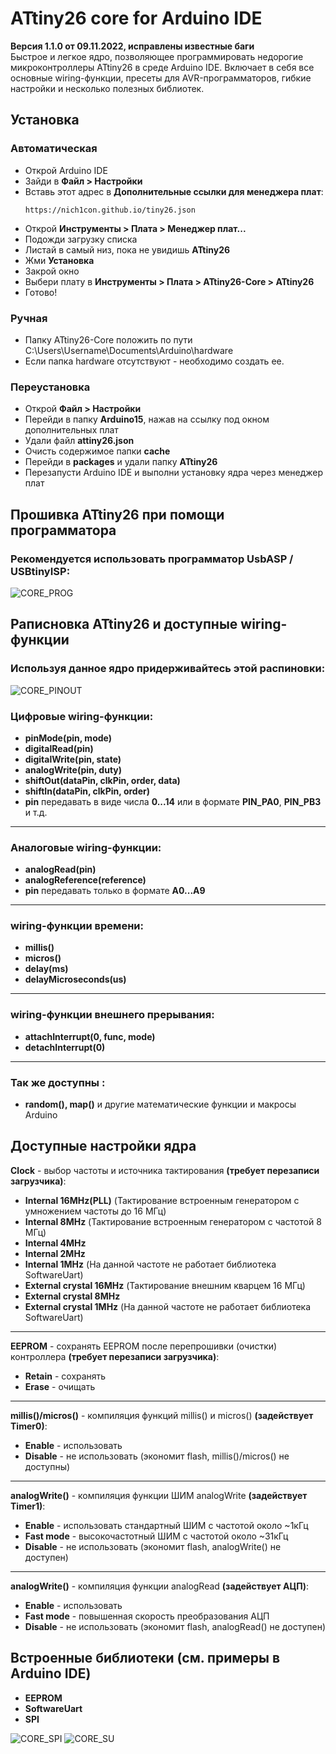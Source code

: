 # ATtiny26 core for Arduino IDE
 **Версия 1.1.0 от 09.11.2022, исправлены известные баги**  
 Быстрое и легкое ядро, позволяющее программировать недорогие микроконтроллеры ATtiny26 в среде Arduino IDE.
 Включает в себя все основные wiring-функции, пресеты для AVR-программаторов, гибкие настройки и несколько полезных библиотек.
 
## Установка
### Автоматическая
- Открой Arduino IDE
- Зайди в **Файл > Настройки**
- Вставь этот адрес в **Дополнительные ссылки для менеджера плат**:
    ```
    https://nich1con.github.io/tiny26.json
    ``` 
- Открой **Инструменты > Плата > Менеджер плат...**
- Подожди загрузку списка
- Листай в самый низ, пока не увидишь **ATtiny26**
- Жми **Установка**
- Закрой окно
- Выбери плату в **Инструменты > Плата > ATtiny26-Core > ATtiny26**
- Готово!

### Ручная
- Папку ATtiny26-Core положить по пути C:\Users\Username\Documents\Arduino\hardware 
- Если папка hardware отсутствуют - необходимо создать ее.

### Переустановка 
- Открой **Файл > Настройки**
- Перейди в папку **Arduino15**, нажав на ссылку под окном дополнительных плат
- Удали файл **attiny26.json**
- Очисть содержимое папки **cache**
- Перейди в **packages** и удали папку **ATtiny26**
- Перезапусти Arduino IDE и выполни установку ядра через менеджер плат


## Прошивка ATtiny26 при помощи программатора
### Рекомендуется использовать программатор UsbASP / USBtinyISP:
![CORE_PROG](https://github.com/Nich1con/ATtiny26-Core/blob/main/doc/programming.png)

## Раписновка ATtiny26 и доступные wiring-функции
### Используя данное ядро придерживайтесь этой распиновки:
![CORE_PINOUT](https://github.com/Nich1con/ATtiny26-Core/blob/main/doc/ATtiny26-pinout.png)
### Цифровые wiring-функции:
- **pinMode(pin, mode)**  	 	
- **digitalRead(pin)**
- **digitalWrite(pin, state)**
- **analogWrite(pin, duty)**
- **shiftOut(dataPin, clkPin, order, data)**
- **shiftIn(dataPin, clkPin, order)**
- **pin** передавать в виде числа **0...14** или в формате **PIN_PA0**, **PIN_PB3** и т.д.
---
### Аналоговые wiring-функции:
- **analogRead(pin)**
- **analogReference(reference)**
- **pin** передавать только в формате **A0...A9**
---
### wiring-функции времени:
- **millis()**
- **micros()**
- **delay(ms)**
- **delayMicroseconds(us)**
---
### wiring-функции внешнего прерывания:
- **attachInterrupt(0, func, mode)**
- **detachInterrupt(0)**
---
### Так же доступны :
- **random(), map()** и другие математические функции и макросы Arduino

## Доступные настройки ядра
**Clock** - выбор частоты и источника тактирования **(требует перезаписи загрузчика)**:
- **Internal 16MHz(PLL)** (Тактирование встроенным генератором с умножением частоты до 16 МГц)
- **Internal 8MHz** (Тактирование встроенным генератором с частотой 8 МГц)
- **Internal 4MHz** 
- **Internal 2MHz** 
- **Internal 1MHz** (На данной частоте не работает библиотека SoftwareUart)
- **External crystal 16MHz** (Тактирование внешним кварцем 16 МГц)
- **External crystal 8MHz** 
- **External crystal 1MHz**  (На данной частоте не работает библиотека SoftwareUart)
---
**EEPROM** - сохранять EEPROM после перепрошивки (очистки) контроллера  **(требует перезаписи загрузчика)**:
- **Retain** - сохранять
- **Erase** - очищать
---
**millis()/micros()** - компиляция функций millis() и micros() **(задействует Timer0)**:
- **Enable** - использовать
- **Disable** - не использовать (экономит flash, millis()/micros() не доступны)
---
**analogWrite()** - компиляция функции ШИМ analogWrite **(задействует Timer1)**:
- **Enable** - использовать стандартный ШИМ с частотой около ~1кГц
- **Fast mode** - высокочастотный ШИМ с частотой около ~31кГц
- **Disable** - не использовать (экономит flash, analogWrite() не доступен)
---
**analogWrite()** - компиляция функции analogRead **(задействует АЦП)**:
- **Enable** - использовать
- **Fast mode** - повышенная скорость преобразования АЦП
- **Disable** - не использовать (экономит flash, analogRead() не доступен)

## Встроенные библиотеки (см. примеры в Arduino IDE)
- **EEPROM**
- **SoftwareUart**
- **SPI**

![CORE_SPI](https://github.com/Nich1con/ATtiny26-Core/blob/main/doc/SPI.png)
![CORE_SU](https://github.com/Nich1con/ATtiny26-Core/blob/main/doc/SoftUart.png)